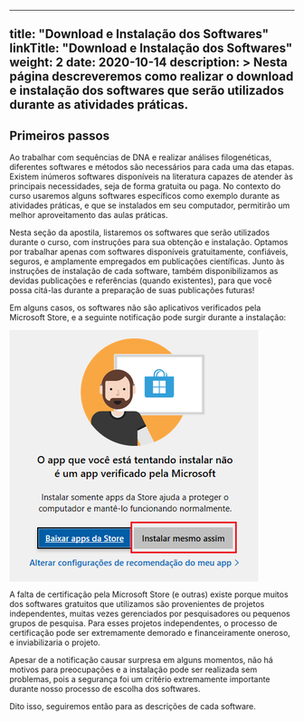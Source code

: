 
---
title: "Download e Instalação dos Softwares"
linkTitle: "Download e Instalação dos Softwares"
weight: 2
date: 2020-10-14
description: >
  Nesta página descreveremos como realizar o download e instalação dos softwares que serão utilizados durante as atividades práticas.
---
<p style="text-align: center;">

## Primeiros passos

Ao trabalhar com sequências de DNA e realizar análises filogenéticas, diferentes softwares e métodos são necessários para cada uma das etapas. Existem inúmeros softwares disponíveis na literatura capazes de atender às principais necessidades, seja de forma gratuita ou paga. No contexto do curso usaremos alguns softwares específicos como exemplo durante as atividades práticas, e que se instalados em seu computador, permitirão um melhor aproveitamento das aulas práticas.
<p>
Nesta seção da apostila, listaremos os softwares que serão utilizados durante o curso, com instruções para sua obtenção e instalação. Optamos por trabalhar apenas com softwares disponíveis gratuitamente, confiáveis, seguros, e amplamente empregados em publicações científicas. Junto às instruções de instalação de cada software, também disponibilizamos as devidas publicações e referências (quando existentes), para que você possa citá-las durante a preparação de suas publicações futuras!

Em alguns casos, os softwares não são aplicativos verificados pela Microsoft Store, e a seguinte notificação pode surgir durante a instalação:

<img align="middle" src="primeiros_passos_1.png" alt="Notificação da Microsoft Store durante instalação de aplicativos não verificados">

A falta de certificação pela Microsoft Store (e outras) existe porque muitos dos softwares gratuitos que utilizamos são provenientes de projetos independentes, muitas vezes gerenciados por pesquisadores ou pequenos grupos de pesquisa. Para esses projetos independentes, o processo de certificação pode ser extremamente demorado e financeiramente oneroso, e inviabilizaria o projeto. 

Apesar de a notificação causar surpresa em alguns momentos, não há motivos para preocupações e a instalação pode ser realizada sem problemas, pois a segurança foi um critério extremamente importante durante nosso processo de escolha dos softwares.

Dito isso, seguiremos então para as descrições de cada software.

</p>

	
